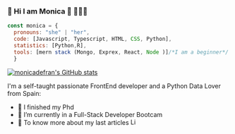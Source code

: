 ###  🌈 Hi I am Monica 👋 👩🏽‍💻
```javascript
const monica = {
  pronouns: "she" | "her",
  code: [Javascript, Typescript, HTML, CSS, Python],
  statistics: [Python,R],
  tools: [mern stack (Mongo, Exprex, React, Node )]/*I am a beginner*/ 
  }
```
[![monicadefran's GitHub stats](https://github-readme-stats-git-masterrstaa-rickstaa.vercel.app/api?username=monicadefran&show_icons=true&theme=radical)](https://github.com/monicadefran/github-readme-stats)

I'm a self-taught passionate FrontEnd developer and a Python Data Lover from Spain:
- 🔭 I finished my Phd
- 🌱 I’m currently in a Full-Stack Developer Bootcam
- 📄 To know more about my last articles <a href="https://www.linkedin.com/in/monica-sanchez-de-francisco/"><img src="https://edent.github.io/SuperTinyIcons/images/svg/linkedin.svg" width="15" title="LinkedIn"/></a>

<!--
**monicadefran/monicadefran** is a ✨ _special_ ✨ repository because its `README.md` (this file) appears on your GitHub profile.

Here are some ideas to get you started:

- 🔭 I’m currently working on ...
- 🌱 I’m currently learning ...
- 👯 I’m looking to collaborate on ...
- 🤔 I’m looking for help with ...
- 💬 Ask me about ...
- 📫 How to reach me: ...
- 😄 Pronouns: ...
- ⚡ Fun fact: ...
-->
